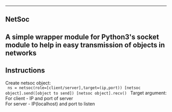 -------
NetSoc
-------
A simple wrapper module for Python3's socket module to help in easy transmission of objects in networks
-------
Instructions
-------
Create netsoc object:  
<code>
ns = netsoc(role=[client/server],target=(ip,port))
[netsoc object].send([object to send])
[netsoc object].recv()
</code>
Target argument:  
  For client - IP and port of server  
  For server - IP(localhost) and port to listen  
